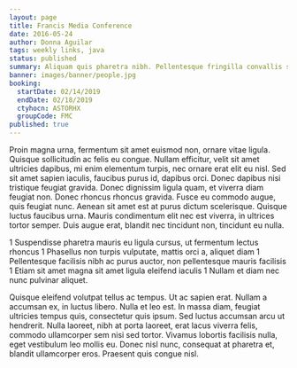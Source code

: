 ```yaml
---
layout: page
title: Francis Media Conference
date: 2016-05-24
author: Donna Aguilar
tags: weekly links, java
status: published
summary: Aliquam quis pharetra nibh. Pellentesque fringilla convallis semper.
banner: images/banner/people.jpg
booking:
  startDate: 02/14/2019
  endDate: 02/18/2019
  ctyhocn: ASTORHX
  groupCode: FMC
published: true
---
```

Proin magna urna, fermentum sit amet euismod non, ornare vitae ligula. Quisque sollicitudin ac felis eu congue. Nullam efficitur, velit sit amet ultricies dapibus, mi enim elementum turpis, nec ornare erat elit eu nisl. Sed sit amet sapien iaculis, faucibus purus id, dapibus orci. Donec dapibus nisi tristique feugiat gravida. Donec dignissim ligula quam, et viverra diam feugiat non. Donec rhoncus rhoncus gravida. Fusce eu commodo augue, quis feugiat nunc. Aenean sit amet est at purus dictum scelerisque. Quisque luctus faucibus urna. Mauris condimentum elit nec est viverra, in ultrices tortor semper. Duis augue erat, blandit nec tincidunt non, tincidunt eu nulla.

1 Suspendisse pharetra mauris eu ligula cursus, ut fermentum lectus rhoncus
1 Phasellus non turpis vulputate, mattis orci a, aliquet diam
1 Pellentesque facilisis nibh ac purus auctor, non pellentesque mauris facilisis
1 Etiam sit amet magna sit amet ligula eleifend iaculis
1 Nullam et diam nec nunc pulvinar aliquet.

Quisque eleifend volutpat tellus ac tempus. Ut ac sapien erat. Nullam a accumsan ex, in luctus libero. Nulla et leo est. In massa diam, feugiat ultricies tempus quis, consectetur quis ipsum. Sed luctus accumsan arcu ut hendrerit. Nulla laoreet, nibh at porta laoreet, erat lacus viverra felis, commodo ullamcorper sem nisi sed tortor. Vivamus lobortis facilisis nulla, eget vestibulum leo mollis eu. Donec nisl nunc, consequat at pharetra et, blandit ullamcorper eros. Praesent quis congue nisl.
